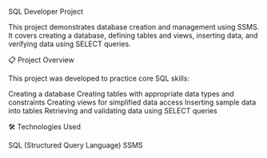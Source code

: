 SQL Developer Project

This project demonstrates database creation and management using SSMS. It covers creating a database, defining tables and views, inserting data, and verifying data using SELECT queries.

📋 Project Overview

This project was developed to practice core SQL skills:

Creating a database
Creating tables with appropriate data types and constraints
Creating views for simplified data access
Inserting sample data into tables
Retrieving and validating data using SELECT queries

🛠️ Technologies Used

SQL (Structured Query Language)
SSMS
